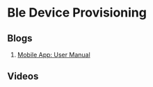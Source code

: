 # Ble Device Provisioning

## Blogs
1. [Mobile App: User Manual](https://buildstorm.com/blog/mobile-app-user-manual/)

## Videos

